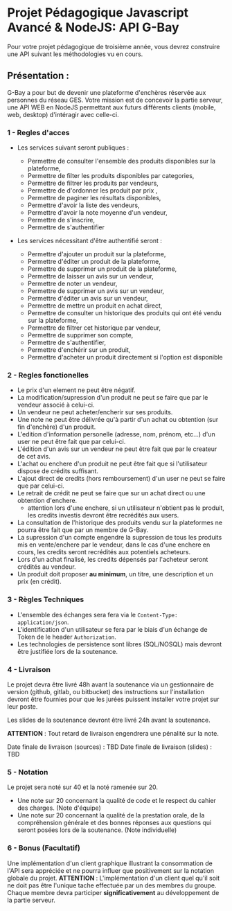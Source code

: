 # Projet Pédagogique Javascript Avancé & NodeJS: API G-Bay

Pour votre projet pédagogique de troisième année, vous devrez construire une API suivant les méthodologies vu en cours.

## Présentation : 

G-Bay a pour but de devenir une plateforme d'enchères réservée aux personnes du réseau GES. Votre mission est de concevoir la partie serveur, une API WEB en NodeJS permettant aux futurs différents clients (mobile, web, desktop) d'intéragir avec celle-ci.

 
### 1 - Regles d'acces
- Les services suivant seront publiques : 
     - Permettre de consulter l'ensemble des produits disponibles sur la plateforme,
     - Permettre de filter les produits disponibles par categories,
     - Permettre de filtrer les produits par vendeurs,
     - Permettre de d'ordonner les produit par prix ,
     - Permettre de paginer les résultats disponibles,
     - Permettre d'avoir la liste des vendeurs,
     - Permettre d'avoir la note moyenne d'un vendeur,
     - Permettre de s'inscrire,
     - Permettre de s'authentifier
    
- Les services nécessitant d'être authentifié seront :
     - Permettre d'ajouter un produit sur la plateforme,
     - Permettre d'éditer un produit de la plateforme,
     - Permettre de supprimer un produit de la plateforme,
     - Permettre de laisser un avis sur un vendeur,
     - Permettre de noter un vendeur,
     - Permettre de supprimer un avis sur un vendeur,
     - Permettre d'éditer un avis sur un vendeur,
     - Permettre de mettre un produit en achat direct,
     - Permettre de consulter un historique des produits qui ont été vendu sur la plateforme,
     - Permettre de filtrer cet historique par vendeur,
     - Permettre de supprimer son compte,
     - Permettre de s'authentifier,
     - Permettre d'enchérir sur un produit,
     - Permettre d'acheter un produit directement si l'option est disponible
    
    


### 2 - Regles fonctionelles
- Le prix d'un element ne peut être négatif.
- La modification/supression d'un produit ne peut se faire que par le vendeur associé à celui-ci.
- Un vendeur ne peut acheter/encherir sur ses produits.
- Une note ne peut être délivrée qu'à partir d'un achat ou obtention (sur fin d'enchère) d'un produit.
- L'edition d'information personelle (adresse, nom, prénom, etc...) d'un user ne peut être fait que par celui-ci.
- L'édition d'un avis sur un vendeur ne peut être fait que par le createur de cet avis.
- L'achat ou enchere d'un produit ne peut être fait que si l'utilisateur dispose de crédits suffisant.
- L'ajout direct de credits (hors remboursement) d'un user ne peut se faire que par celui-ci.
- Le retrait de crédit ne peut se faire que sur un achat direct ou une obtention d'enchere.
    - attention lors d'une enchere, si un utilisateur n'obtient pas le produit, les credits investis devront être recrédités aux users.
- La consultation de l'historique des produits vendu sur la plateformes ne pourra être fait que par un membre de G-Bay.
- La supression d'un compte engendre la supression de tous les produits mis en vente/enchere par le vendeur, dans le cas d'une enchere en cours, les credits seront recrédités aux potentiels acheteurs.
- Lors d'un achat finalisé, les credits dépensés par l'acheteur seront crédités au vendeur.
- Un produit doit proposer **au minimum**, un titre, une description et un prix (en crédit).

### 3 - Règles Techniques
- L'ensemble des échanges sera fera via le `Content-Type: application/json`.
- L'identification d'un utilisateur se fera par le biais d'un échange de Token de le header `Authorization`.
- Les technologies de persistence sont libres (SQL/NOSQL) mais devront être justifiée lors de la soutenance.

### 4 - Livraison
Le projet devra être livré 48h avant la soutenance via un gestionnaire de version (github, gitlab, ou bitbucket) des instructions sur l'installation devront être fournies pour que les jurées puissent installer votre projet sur leur poste.

Les slides de la soutenance devront être livré 24h avant la soutenance.

**ATTENTION** : Tout retard de livraison engendrera une pénalité sur la note.

Date finale de livraison (sources) : TBD
Date finale de livraison (slides)  : TBD

### 5 - Notation 
Le projet sera noté sur 40 et la noté ramenée sur 20.

 - Une note sur 20 concernant la qualité de code et le respect du cahier des charges. (Note d'équipe)
 - Une note sur 20 concernant la qualité de la prestation orale, de la compréhension générale et des bonnes réponses aux questions qui seront posées lors de la soutenance. (Note individuelle)
 
### 6 - Bonus (Facultatif)
Une implémentation d'un client graphique illustrant la consommation de l'API sera appréciée et ne pourra influer que positivement sur la notation globale du projet. 
 **ATTENTION** : L'implémentation d'un client quel qu'il soit ne doit pas être l'unique tache effectuée par un des membres du groupe. Chaque membre devra participer **significativement** au développement de la partie serveur.

